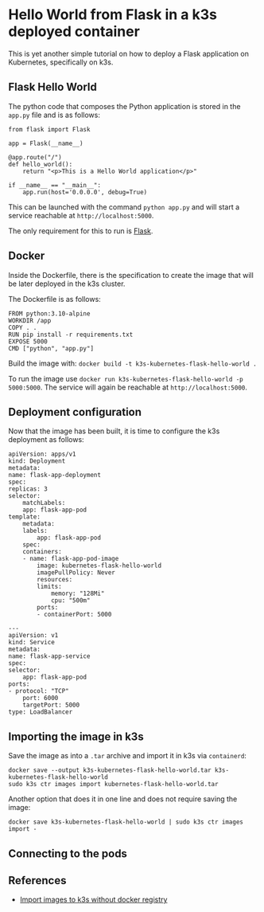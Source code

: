 # Hello World from Flask in a k3s deployed container

This is yet another simple tutorial on how to deploy a Flask application on Kubernetes, specifically on k3s.

## Flask Hello World

The python code that composes the Python application is stored in the `app.py` file and is as follows: 

    from flask import Flask

    app = Flask(__name__)

    @app.route("/")
    def hello_world():
        return "<p>This is a Hello World application</p>"

    if __name__ == "__main__":
        app.run(host='0.0.0.0', debug=True)

This can be launched with the command  `python app.py` and will start a service reachable at `http://localhost:5000`.

The only requirement for this to run is [Flask](https://pypi.org/project/Flask/).

## Docker

Inside the Dockerfile, there is the specification to create the image that will be later deployed in the k3s cluster.

The Dockerfile is as follows:

    FROM python:3.10-alpine
    WORKDIR /app
    COPY . .
    RUN pip install -r requirements.txt
    EXPOSE 5000
    CMD ["python", "app.py"]

Build the image with: `docker build -t k3s-kubernetes-flask-hello-world .`
    
To run the image use `docker run k3s-kubernetes-flask-hello-world -p 5000:5000`.
The service will again be reachable at `http://localhost:5000`.

## Deployment configuration

Now that the image has been built, it is time to configure the k3s deployment as follows:

    apiVersion: apps/v1
    kind: Deployment
    metadata:
    name: flask-app-deployment
    spec:
    replicas: 3
    selector:
        matchLabels:
        app: flask-app-pod
    template:
        metadata:
        labels:
            app: flask-app-pod
        spec:
        containers:
        - name: flask-app-pod-image
            image: kubernetes-flask-hello-world
            imagePullPolicy: Never
            resources: 
            limits:
                memory: "128Mi"
                cpu: "500m"
            ports:
            - containerPort: 5000

    ---
    apiVersion: v1
    kind: Service
    metadata:
    name: flask-app-service
    spec:
    selector:
        app: flask-app-pod
    ports:
    - protocol: "TCP"
        port: 6000
        targetPort: 5000
    type: LoadBalancer

## Importing the image in k3s

Save the image as into a `.tar` archive and import it in k3s via `containerd`:

    docker save --output k3s-kubernetes-flask-hello-world.tar k3s-kubernetes-flask-hello-world
    sudo k3s ctr images import kubernetes-flask-hello-world.tar

Another option that does it in one line and does not require saving the image:

    docker save k3s-kubernetes-flask-hello-world | sudo k3s ctr images import -

## Connecting to the pods

## References
- [Import images to k3s without docker registry](https://cwienczek.com/2020/06/import-images-to-k3s-without-docker-registry/)
